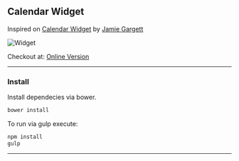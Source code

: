 ## Calendar Widget
Inspired on [Calendar Widget] by [Jamie Gargett]

![Widget](https://d13yacurqjgara.cloudfront.net/users/873308/screenshots/2510127/dribbble_011.jpg)

Checkout at: [Online Version]

---

### Install

Install dependecies via bower.

```sh
bower install
```

To run via gulp execute:

```sh
npm install
gulp
```

---

[Calendar Widget]: <https://dribbble.com/shots/2510127-Dribbble-011-Calendar-Card>
[Jamie Gargett]: <https://dribbble.com/JamieGargett>
[Online Version]: <http://favasconcelos.github.io/calendar-widget> 